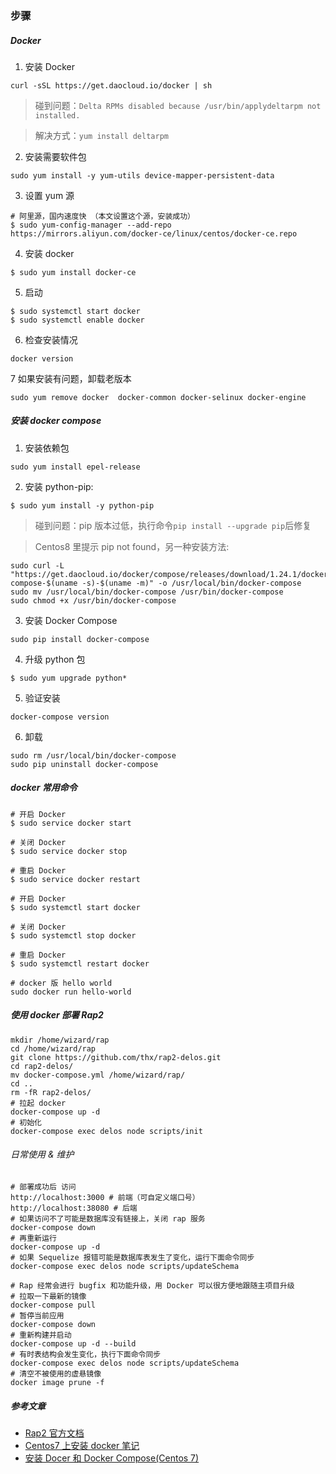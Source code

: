 
### 步骤

##### Docker 

1. 安装 Docker

```
curl -sSL https://get.daocloud.io/docker | sh
```

> 碰到问题：`Delta RPMs disabled because /usr/bin/applydeltarpm not installed.`

> 解决方式：`yum install deltarpm`

2. 安装需要软件包

```
sudo yum install -y yum-utils device-mapper-persistent-data 

```

3. 设置 yum 源
```
# 阿里源，国内速度快 （本文设置这个源，安装成功）
$ sudo yum-config-manager --add-repo https://mirrors.aliyun.com/docker-ce/linux/centos/docker-ce.repo
```

4. 安装 docker 

```
$ sudo yum install docker-ce 
```

5. 启动

```
$ sudo systemctl start docker
$ sudo systemctl enable docker
```

6. 检查安装情况
```
docker version
```

7 如果安装有问题，卸载老版本
```
sudo yum remove docker  docker-common docker-selinux docker-engine
```

##### 安装 docker compose

1. 安装依赖包

```
sudo yum install epel-release
```

2. 安装 python-pip:

```
$ sudo yum install -y python-pip

```

> 碰到问题：pip 版本过低，执行命令`pip install --upgrade pip`后修复

> Centos8 里提示 pip not found，另一种安装方法:
```
sudo curl -L "https://get.daocloud.io/docker/compose/releases/download/1.24.1/docker-compose-$(uname -s)-$(uname -m)" -o /usr/local/bin/docker-compose
sudo mv /usr/local/bin/docker-compose /usr/bin/docker-compose
sudo chmod +x /usr/bin/docker-compose

```

3. 安装 Docker Compose

```
sudo pip install docker-compose
```

4. 升级 python 包

```
$ sudo yum upgrade python*
```

5. 验证安装

```
docker-compose version
```

6. 卸载
```
sudo rm /usr/local/bin/docker-compose
sudo pip uninstall docker-compose
```

##### docker 常用命令

```
# 开启 Docker
$ sudo service docker start

# 关闭 Docker
$ sudo service docker stop

# 重启 Docker
$ sudo service docker restart

```
```
# 开启 Docker
$ sudo systemctl start docker

# 关闭 Docker
$ sudo systemctl stop docker

# 重启 Docker
$ sudo systemctl restart docker
```

```
# docker 版 hello world
sudo docker run hello-world
```

##### 使用 docker 部署 Rap2

```
mkdir /home/wizard/rap
cd /home/wizard/rap
git clone https://github.com/thx/rap2-delos.git
cd rap2-delos/
mv docker-compose.yml /home/wizard/rap/
cd ..
rm -fR rap2-delos/
# 拉起 docker
docker-compose up -d
# 初始化
docker-compose exec delos node scripts/init
```
###### 日常使用 & 维护
```
# 部署成功后 访问
http://localhost:3000 # 前端（可自定义端口号）
http://localhost:38080 # 后端
# 如果访问不了可能是数据库没有链接上，关闭 rap 服务
docker-compose down
# 再重新运行
docker-compose up -d
# 如果 Sequelize 报错可能是数据库表发生了变化，运行下面命令同步
docker-compose exec delos node scripts/updateSchema

# Rap 经常会进行 bugfix 和功能升级，用 Docker 可以很方便地跟随主项目升级
# 拉取一下最新的镜像
docker-compose pull
# 暂停当前应用
docker-compose down
# 重新构建并启动
docker-compose up -d --build
# 有时表结构会发生变化，执行下面命令同步
docker-compose exec delos node scripts/updateSchema
# 清空不被使用的虚悬镜像
docker image prune -f
```


##### 参考文章

- [Rap2 官方文档](https://github.com/thx/rap2-delos)
- [Centos7 上安装 docker 笔记](https://blog.csdn.net/hylaking/article/details/87978819)
- [安装 Docer 和 Docker Compose(Centos 7)](https://juejin.im/post/5da2c97e6fb9a04ddb3b7bc4)
